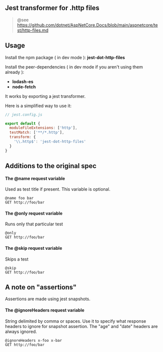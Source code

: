 
## Jest transformer for .http files

> @see https://github.com/dotnet/AspNetCore.Docs/blob/main/aspnetcore/test/http-files.md

## Usage

Install the npm package ( in dev mode ): **jest-dot-http-files**

Install the peer-dependencies ( in dev mode if you aren't using them already ):

- **lodash-es**
- **node-fetch**

It works by exporting a jest transformer.

Here is a simplified way to use it:

```javascript
// jest.config.js

export default {
  moduleFileExtensions: ['http'],
  testMatch: ['**/*.http'],
  transform: {
    '\\.http$': 'jest-dot-http-files'
  }
}

```

## Additions to the original spec

#### The @name request variable

Used as test title if present. This variable is optional.

```
@name foo bar
GET http://foo/bar
```

#### The @only request variable

Runs only that particular test

```
@only
GET http://foo/bar
```

#### The @skip request variable

Skips a test

```
@skip
GET http://foo/bar
```

## A note on "assertions"

Assertions are made using jest snapshots.

#### The @ignoreHeaders request variable

String delimited by comma or spaces.
Use it to specify what response headers to ignore for snapshot assertion. The "age" and "date" headers are always ignored.

```
@ignoreHeaders x-foo x-bar
GET http://foo/bar
```
